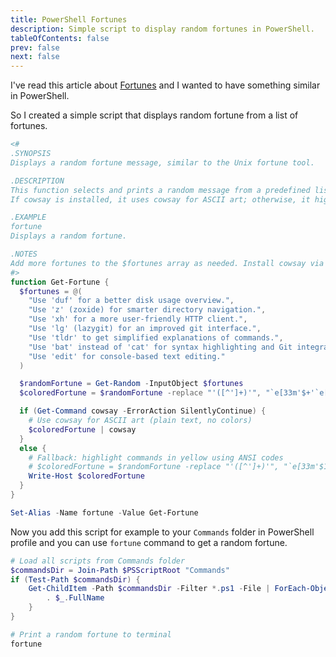 ```yaml
---
title: PowerShell Fortunes
description: Simple script to display random fortunes in PowerShell.
tableOfContents: false
prev: false
next: false
---
```


I've read this article about [Fortunes](https://www.judy.co.uk/blog/using-fortune-to-reinforce-habits/) and I wanted to have something similar in PowerShell.

So I created a simple script that displays random fortune from a list of fortunes.

```powershell
<#
.SYNOPSIS
Displays a random fortune message, similar to the Unix fortune tool.

.DESCRIPTION
This function selects and prints a random message from a predefined list of fortunes.
If cowsay is installed, it uses cowsay for ASCII art; otherwise, it highlights commands in yellow.

.EXAMPLE
fortune
Displays a random fortune.

.NOTES
Add more fortunes to the $fortunes array as needed. Install cowsay via scoop for enhanced output.
#>
function Get-Fortune {
  $fortunes = @(
    "Use 'duf' for a better disk usage overview.",
    "Use 'z' (zoxide) for smarter directory navigation.",
    "Use 'xh' for a more user-friendly HTTP client.",
    "Use 'lg' (lazygit) for an improved git interface.",
    "Use 'tldr' to get simplified explanations of commands.",
    "Use 'bat' instead of 'cat' for syntax highlighting and Git integration.",
    "Use 'edit' for console-based text editing."
  )

  $randomFortune = Get-Random -InputObject $fortunes
  $coloredFortune = $randomFortune -replace "'([^']+)'", "`e[33m'$+'`e[0m"

  if (Get-Command cowsay -ErrorAction SilentlyContinue) {
    # Use cowsay for ASCII art (plain text, no colors)
    $coloredFortune | cowsay
  }
  else {
    # Fallback: highlight commands in yellow using ANSI codes
    # $coloredFortune = $randomFortune -replace "'([^']+)'", "`e[33m'$1'`e[0m"
    Write-Host $coloredFortune
  }
}

Set-Alias -Name fortune -Value Get-Fortune
```

Now you add this script for example to your `Commands` folder in
PowerShell profile and you can use `fortune` command to get a random fortune.

```powershell
# Load all scripts from Commands folder
$commandsDir = Join-Path $PSScriptRoot "Commands"
if (Test-Path $commandsDir) {
    Get-ChildItem -Path $commandsDir -Filter *.ps1 -File | ForEach-Object {
        . $_.FullName
    }
}

# Print a random fortune to terminal
fortune
```
